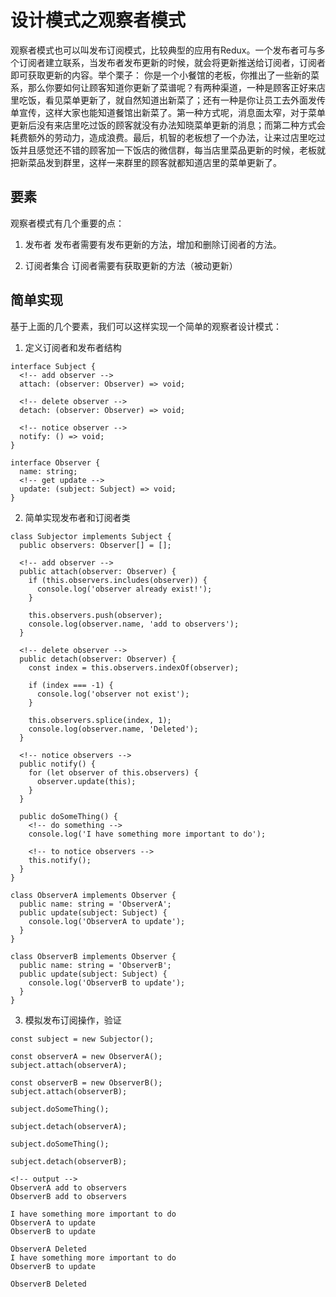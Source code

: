 # 设计模式之观察者模式

观察者模式也可以叫发布订阅模式，比较典型的应用有Redux。一个发布者可与多个订阅者建立联系，当发布者发布更新的时候，就会将更新推送给订阅者，订阅者即可获取更新的内容。举个栗子：
你是一个小餐馆的老板，你推出了一些新的菜系，那么你要如何让顾客知道你更新了菜谱呢？有两种渠道，一种是顾客正好来店里吃饭，看见菜单更新了，就自然知道出新菜了；还有一种是你让员工去外面发传单宣传，这样大家也能知道餐馆出新菜了。第一种方式呢，消息面太窄，对于菜单更新后没有来店里吃过饭的顾客就没有办法知晓菜单更新的消息；而第二种方式会耗费额外的劳动力，造成浪费。最后，机智的老板想了一个办法，让来过店里吃过饭并且感觉还不错的顾客加一下饭店的微信群，每当店里菜品更新的时候，老板就把新菜品发到群里，这样一来群里的顾客就都知道店里的菜单更新了。

## 要素
观察者模式有几个重要的点：
1. 发布者
发布者需要有发布更新的方法，增加和删除订阅者的方法。

2. 订阅者集合
订阅者需要有获取更新的方法（被动更新）

## 简单实现
基于上面的几个要素，我们可以这样实现一个简单的观察者设计模式：
1. 定义订阅者和发布者结构
```
interface Subject {
  <!-- add observer -->
  attach: (observer: Observer) => void;

  <!-- delete observer -->
  detach: (observer: Observer) => void;

  <!-- notice observer -->
  notify: () => void;
}

interface Observer {
  name: string;
  <!-- get update -->
  update: (subject: Subject) => void;
}
```

2. 简单实现发布者和订阅者类
```
class Subjector implements Subject {
  public observers: Observer[] = [];

  <!-- add observer -->
  public attach(observer: Observer) {
    if (this.observers.includes(observer)) {
      console.log('observer already exist!');
    }

    this.observers.push(observer);
    console.log(observer.name, 'add to observers');
  }

  <!-- delete observer -->
  public detach(observer: Observer) {
    const index = this.observers.indexOf(observer);

    if (index === -1) {
      console.log('observer not exist');
    }

    this.observers.splice(index, 1);
    console.log(observer.name, 'Deleted');
  }

  <!-- notice observers -->
  public notify() {
    for (let observer of this.observers) {
      observer.update(this);
    }
  }

  public doSomeThing() {
    <!-- do something -->
    console.log('I have something more important to do');

    <!-- to notice observers -->
    this.notify();
  }
}

class ObserverA implements Observer {
  public name: string = 'ObserverA';
  public update(subject: Subject) {
    console.log('ObserverA to update');
  }
}

class ObserverB implements Observer {
  public name: string = 'ObserverB';
  public update(subject: Subject) {
    console.log('ObserverB to update');
  }
}
```

3. 模拟发布订阅操作，验证
```
const subject = new Subjector();

const observerA = new ObserverA();
subject.attach(observerA);

const observerB = new ObserverB();
subject.attach(observerB);

subject.doSomeThing();

subject.detach(observerA);

subject.doSomeThing();

subject.detach(observerB);

<!-- output -->
ObserverA add to observers
ObserverB add to observers

I have something more important to do
ObserverA to update
ObserverB to update

ObserverA Deleted
I have something more important to do
ObserverB to update

ObserverB Deleted
```